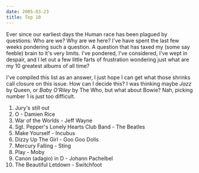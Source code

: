 ```yaml
---
date: 2005-03-23
title: Top 10
---
```

Ever since our earliest days the Human race has been plagued by questions: Who are we? Why are we here? I've have spent the last few weeks pondering such a question. A question that has taxed my (some say feeble) brain to it's very limits. I've pondered, I've considered, I've wept in despair, and I let out a few little farts of frustration wondering just what are my 10 greatest albums of all time? 

I've compiled this list as an answer, I just hope I can get what those shrinks call closure on this issue. How can I decide this? I was thinking maybe _Jazz_ by Queen, or _Baby O'Riley_ by The Who, but what about Bowie? Nah, picking number 1 is just too difficult. 

1. Jury's still out
2. O - Damien Rice 
3. War of the Worlds - Jeff Wayne
4. Sgt. Pepper's Lonely Hearts Club Band - The Beatles
5. Make Yourself - Incubus 
6. Dizzy Up The Girl - Goo Goo Dolls
7. Mercury Falling - Sting
8. Play - Moby 
9. Canon (adagio) in D - Johann Pachelbel 
10. The Beautiful Letdown - Switchfoot